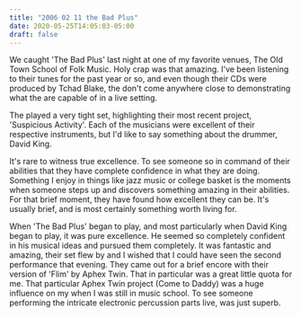 ```yaml
---
title: "2006 02 11 the Bad Plus"
date: 2020-05-25T14:05:03-05:00
draft: false
---
```


We caught 'The Bad Plus' last night at one of my favorite venues, The Old Town School of Folk Music. Holy crap was that amazing. I've been listening to their tunes for the past year or so, and even though their CDs were produced by Tchad Blake, the don't come anywhere close to demonstrating what the are capable of in a live setting.

The played a very tight set, highlighting their most recent project, 'Suspicious Activity'. Each of the musicians were excellent of their respective instruments, but I'd like to say something about the drummer, David King.

It's rare to witness true excellence. To see someone so in command of their abilities that they have complete confidence in what they are doing. Something I enjoy in things like jazz music or college basket is the moments when someone steps up and discovers something amazing in their abilities. For that brief moment, they have found how excellent they can be. It's usually brief, and is most certainly something worth living for. 

When 'The Bad Plus' began to play, and most particularly when David King began to play, it was pure excellence. He seemed so completely confident in his musical ideas and pursued them completely. It was fantastic and amazing, their set flew by and I wished that I could have seen the second performance that evening. They came out for a brief encore with their version of 'Flim' by Aphex Twin. That in particular was a great little quota for me. That particular Aphex Twin project (Come to Daddy) was a huge influence on my when I was still in music school. To see someone performing the intricate electronic percussion parts live, was just superb.
